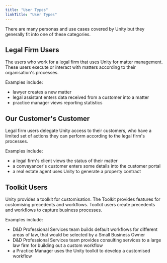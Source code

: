 ```yaml
---
title: "User Types"
linkTitle: "User Types"
---
```


There are many personas and use cases covered by Unity but they generally fit into one of these categories.

## Legal Firm Users

The users who work for a legal firm that uses Unity for matter management. These users execute or interact with matters according to their organisation's processes. 

Examples include:

* lawyer creates a new matter
* legal assistant enters data received from a customer into a matter
* practice manager views reporting statistics

## Our Customer's Customer

Legal firm users delegate Unity access to their customers, who have a limited set of actions they can perform according to the legal firm's processes.

Examples include:

* a legal firm's client views the status of their matter
* a conveyancer's customer enters some details into the customer portal
* a real estate agent uses Unity to generate a property contract

## Toolkit Users

Unity provides a toolkit for customisation. The Toolkit provides features for customising precedents and workflows. Toolkit users create precedents and workflows to capture business processes.

Examples include:

- D&D Professional Services team builds default workflows for different areas of law, that would be selected by a Small Business Owner
- D&D Professional Services team provides consulting services to a large law firm for building out a custom workflow
- a Practice Manager uses the Unity toolkit to develop a customised workflow
